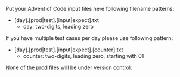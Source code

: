 Put your Advent of Code input files here following filename patterns:

* [day].[prod|test].[input|expect].txt
    * day: two-digits, leading zero

If you have multiple test cases per day please use following pattern:

* [day].[prod|test].[input|expect].[counter].txt
    * counter: two-digits, leading zero, starting with 01

None of the prod files will be under version control.
